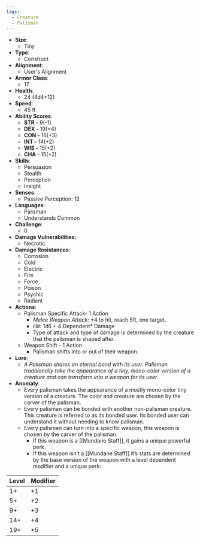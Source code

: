 ```yaml
---
tags:
  - Creature
  - Palisman
---
```

- **Size**:
	- Tiny
- **Type**:
	- Construct
- **Alignment**:
	- User's Alignment
- **Armor Class**:
	- 17
- **Health**:
	- 24 (4d4+12)
- **Speed**:
	- 45 ft
- **Ability Scores**:
	- **STR -** 9(-1)
	- **DEX -** 19(+4)
	- **CON -** 16(+3)
	- **INT -** 14(+2)
	- **WIS -** 15(+2)
	- **CHA -** 15(+2)
- **Skills**:
	- Persuasion
	- Stealth
	- Perception
	- Insight
- **Senses**:
	- Passive Perception: 12
- **Languages**:
	- Palisman 
	- Understands Common
- **Challenge**:
	- 0
- **Damage Vulnerabilities:**
	- Necrotic
- **Damage Resistances**:
	- Corrosion
	- Cold
	- Electric
	- Fire
	- Force
	- Poison
	- Psychic
	- Radiant
- **Actions**:
	- Palisman Specific Attack- 1 Action
		- *Melee Weapon Attack:* +4 to hit,  reach 5ft, one target.
		- *Hit:* 1d6 + 4 Dependent* Damage
		- Type of attack and type of damage is determined by the creature that the palisman is shaped after.
	- Weapon Shift - 1 Action
		- Palisman shifts into or out of their weapon.
- **Lore**:
	- *A Palisman shares an eternal bond with its user. Palisman traditionally take the appearance of a tiny, mono-color version of a creature and can transform into a weapon for its user.*
- **Anomaly**:
	- Every palisman takes the appearance of a mostly mono-color tiny version of a creature. The color and creature are chosen by the carver of the palisman.
	- Every palisman can be bonded with another non-palisman creature. This creature is referred to as its bonded user. Its bonded user can understand it without needing to know palisman.
	- Every palisman can turn into a specific weapon, this weapon is chosen by the carver of the palisman. 
		- If this weapon is a [[Mundane Staff]], it gains a unique powerful perk.
		- If this weapon isn’t a [[Mundane Staff]] it’s stats are determined by the base version of the weapon with a level dependent modifier and a unique perk: 

| Level | Modifier |
| ----- | -------- |
| 1+    | +1       |
| 5+    | +2       |
| 9+    | +3       |
| 14+   | +4       |
| 19+   | +5       |

